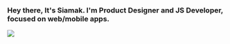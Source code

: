 ### Hey there, It's Siamak. I'm Product Designer and JS Developer, focused on web/mobile apps.

![](https://github-readme-stats.vercel.app/api?username=siamak&show_icons=true&theme=radical&count_private=true&hide=contribs)

